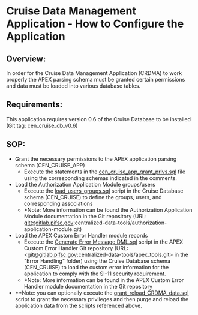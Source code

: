 # Cruise Data Management Application - How to Configure the Application

## Overview:
In order for the Cruise Data Management Application (CRDMA) to work properly the APEX parsing schema must be granted certain permissions and data must be loaded into various database tables.

## Requirements:
This application requires version 0.6 of the Cruise Database to be installed (Git tag: cen_cruise_db_v0.6)

## SOP:
-   Grant the necessary permissions to the APEX application parsing schema (CEN_CRUISE_APP)
    -   Execute the statements in the [cen_cruise_app_grant_privs.sql](../SQL/cen_cruise_app_grant_privs.sql) file using the corresponding schemas indicated in the comments.
-   Load the Authorization Application Module groups/users
    -   Execute the [load_users_groups.sql](../SQL/load_user_groups.sql) script in the Cruise Database schema (CEN_CRUISE) to define the groups, users, and corresponding associations
    -   *Note: More information can be found the Authorization Application Module documentation in the Git repository (URL: git@gitlab.pifsc.gov:centralized-data-tools/authorization-application-module.git)
-   Load the APEX Custom Error Handler module records
    -   Execute the [Generate Error Message DML.sql](../SQL/Generate%20Error%20Message%20DML.sql) script in the APEX Custom Error Handler Git repository (URL: <git@gitlab.pifsc.gov:centralized-data-tools/apex_tools.git> in the "Error Handling" folder) using the Cruise Database schema (CEN_CRUISE) to load the custom error information for the application to comply with the SI-11 security requirement.
    -   *Note: More information can be found in the APEX Custom Error Handler module documentation in the Git repository
-   **Note: you can optionally execute the [grant_reload_CRDMA_data.sql](../SQL/grant_reload_CRDMA_data.sql) script to grant the necessary privileges and then purge and reload the application data from the scripts referenced above.
